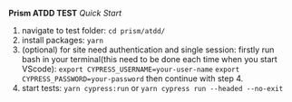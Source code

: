 **Prism ATDD TEST**
_Quick Start_

1. navigate to test folder: `cd prism/atdd/`
2. install packages: `yarn`
3. (optional) for site need authentication and single session:
   firstly run bash in your terminal(this need to be done each time when you start VScode):
   `export CYPRESS_USERNAME=your-user-name`
   `export CYPRESS_PASSWORD=your-password`
   then continue with step 4.
4. start tests: `yarn cypress:run` or `yarn cypress run --headed --no-exit`
